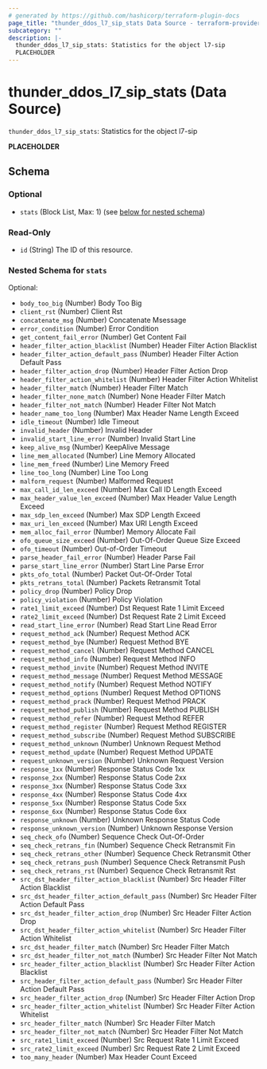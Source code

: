 ```yaml
---
# generated by https://github.com/hashicorp/terraform-plugin-docs
page_title: "thunder_ddos_l7_sip_stats Data Source - terraform-provider-thunder"
subcategory: ""
description: |-
  thunder_ddos_l7_sip_stats: Statistics for the object l7-sip
  PLACEHOLDER
---
```


# thunder_ddos_l7_sip_stats (Data Source)

`thunder_ddos_l7_sip_stats`: Statistics for the object l7-sip

__PLACEHOLDER__



<!-- schema generated by tfplugindocs -->
## Schema

### Optional

- `stats` (Block List, Max: 1) (see [below for nested schema](#nestedblock--stats))

### Read-Only

- `id` (String) The ID of this resource.

<a id="nestedblock--stats"></a>
### Nested Schema for `stats`

Optional:

- `body_too_big` (Number) Body Too Big
- `client_rst` (Number) Client Rst
- `concatenate_msg` (Number) Concatenate Msessage
- `error_condition` (Number) Error Condition
- `get_content_fail_error` (Number) Get Content Fail
- `header_filter_action_blacklist` (Number) Header Filter Action Blacklist
- `header_filter_action_default_pass` (Number) Header Filter Action Default Pass
- `header_filter_action_drop` (Number) Header Filter Action Drop
- `header_filter_action_whitelist` (Number) Header Filter Action Whitelist
- `header_filter_match` (Number) Header Filter Match
- `header_filter_none_match` (Number) None Header Filter Match
- `header_filter_not_match` (Number) Header Filter Not Match
- `header_name_too_long` (Number) Max Header Name Length Exceed
- `idle_timeout` (Number) Idle Timeout
- `invalid_header` (Number) Invalid Header
- `invalid_start_line_error` (Number) Invalid Start Line
- `keep_alive_msg` (Number) KeepAlive Message
- `line_mem_allocated` (Number) Line Memory Allocated
- `line_mem_freed` (Number) Line Memory Freed
- `line_too_long` (Number) Line Too Long
- `malform_request` (Number) Malformed Request
- `max_call_id_len_exceed` (Number) Max Call ID Length Exceed
- `max_header_value_len_exceed` (Number) Max Header Value Length Exceed
- `max_sdp_len_exceed` (Number) Max SDP Length Exceed
- `max_uri_len_exceed` (Number) Max URI Length Exceed
- `mem_alloc_fail_error` (Number) Memory Allocate Fail
- `ofo_queue_size_exceed` (Number) Out-Of-Order Queue Size Exceed
- `ofo_timeout` (Number) Out-of-Order Timeout
- `parse_header_fail_error` (Number) Header Parse Fail
- `parse_start_line_error` (Number) Start Line Parse Error
- `pkts_ofo_total` (Number) Packet Out-Of-Order Total
- `pkts_retrans_total` (Number) Packets Retransmit Total
- `policy_drop` (Number) Policy Drop
- `policy_violation` (Number) Policy Violation
- `rate1_limit_exceed` (Number) Dst Request Rate 1 Limit Exceed
- `rate2_limit_exceed` (Number) Dst Request Rate 2 Limit Exceed
- `read_start_line_error` (Number) Read Start Line Read Error
- `request_method_ack` (Number) Request Method ACK
- `request_method_bye` (Number) Request Method BYE
- `request_method_cancel` (Number) Request Method CANCEL
- `request_method_info` (Number) Request Method INFO
- `request_method_invite` (Number) Request Method INVITE
- `request_method_message` (Number) Request Method MESSAGE
- `request_method_notify` (Number) Request Method NOTIFY
- `request_method_options` (Number) Request Method OPTIONS
- `request_method_prack` (Number) Request Method PRACK
- `request_method_publish` (Number) Request Method PUBLISH
- `request_method_refer` (Number) Request Method REFER
- `request_method_register` (Number) Request Method REGISTER
- `request_method_subscribe` (Number) Request Method SUBSCRIBE
- `request_method_unknown` (Number) Unknown Request Method
- `request_method_update` (Number) Request Method UPDATE
- `request_unknown_version` (Number) Unknown Request Version
- `response_1xx` (Number) Response Status Code 1xx
- `response_2xx` (Number) Response Status Code 2xx
- `response_3xx` (Number) Response Status Code 3xx
- `response_4xx` (Number) Response Status Code 4xx
- `response_5xx` (Number) Response Status Code 5xx
- `response_6xx` (Number) Response Status Code 6xx
- `response_unknown` (Number) Unknown Response Status Code
- `response_unknown_version` (Number) Unknown Response Version
- `seq_check_ofo` (Number) Sequence Check Out-Of-Order
- `seq_check_retrans_fin` (Number) Sequence Check Retransmit Fin
- `seq_check_retrans_other` (Number) Sequence Check Retransmit Other
- `seq_check_retrans_push` (Number) Sequence Check Retransmit Push
- `seq_check_retrans_rst` (Number) Sequence Check Retransmit Rst
- `src_dst_header_filter_action_blacklist` (Number) Src Header Filter Action Blacklist
- `src_dst_header_filter_action_default_pass` (Number) Src Header Filter Action Default Pass
- `src_dst_header_filter_action_drop` (Number) Src Header Filter Action Drop
- `src_dst_header_filter_action_whitelist` (Number) Src Header Filter Action Whitelist
- `src_dst_header_filter_match` (Number) Src Header Filter Match
- `src_dst_header_filter_not_match` (Number) Src Header Filter Not Match
- `src_header_filter_action_blacklist` (Number) Src Header Filter Action Blacklist
- `src_header_filter_action_default_pass` (Number) Src Header Filter Action Default Pass
- `src_header_filter_action_drop` (Number) Src Header Filter Action Drop
- `src_header_filter_action_whitelist` (Number) Src Header Filter Action Whitelist
- `src_header_filter_match` (Number) Src Header Filter Match
- `src_header_filter_not_match` (Number) Src Header Filter Not Match
- `src_rate1_limit_exceed` (Number) Src Request Rate 1 Limit Exceed
- `src_rate2_limit_exceed` (Number) Src Request Rate 2 Limit Exceed
- `too_many_header` (Number) Max Header Count Exceed


